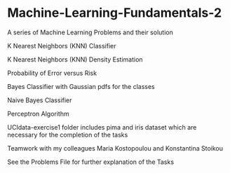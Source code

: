 # Machine-Learning-Fundamentals-2

A series of Machine Learning Problems and their solution

Κ Nearest Neighbors (KNN) Classifier

Κ Nearest Neighbors (KNN) Density Estimation

Probability of Error versus Risk

Bayes Classifier with Gaussian pdfs for the classes

Naive Bayes Classifier

Perceptron Algorithm

UCIdata-exercise1 folder includes pima and iris dataset which are necessary for the completion of the tasks

Teamwork with my colleagues Maria Kostopoulou and Konstantina Stoikou

See the Problems File for further explanation of the Tasks
